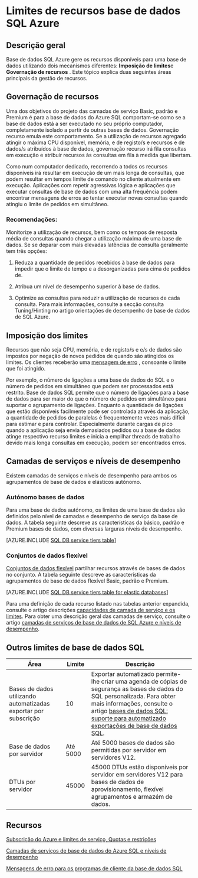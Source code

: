 <properties
    pageTitle="Limites de recursos de base de dados do Azure SQL"
    description="Esta página descreve alguns limites de recursos comuns para a base de dados do SQL Azure."
    services="sql-database"
    documentationCenter="na"
    authors="CarlRabeler"
    manager="jhubbard"
    editor="monicar" />


<tags
    ms.service="sql-database"
    ms.devlang="na"
    ms.topic="article"
    ms.tgt_pltfrm="na"
    ms.workload="data-management"
    ms.date="10/13/2016"
    ms.author="carlrab" />


# <a name="azure-sql-database-resource-limits"></a>Limites de recursos base de dados SQL Azure

## <a name="overview"></a>Descrição geral

Base de dados SQL Azure gere os recursos disponíveis para uma base de dados utilizando dois mecanismos diferentes: **Imposição de limites**e **Governação de recursos** . Este tópico explica duas seguintes áreas principais da gestão de recursos.

## <a name="resource-governance"></a>Governação de recursos
Uma dos objetivos do projeto das camadas de serviço Basic, padrão e Premium é para a base de dados do Azure SQL comportam-se como se a base de dados está a ser executado no seu próprio computador, completamente isolado a partir de outras bases de dados. Governação recurso emula este comportamento. Se a utilização de recursos agregado atingir o máxima CPU disponível, memória, e de registo/s e recursos e de dados/s atribuídos à base de dados, governação recurso irá fila consultas em execução e atribuir recursos às consultas em fila à medida que libertam.

Como num computador dedicado, recorrendo a todos os recursos disponíveis irá resultar em execução de um mais longa de consultas, que podem resultar em tempos limite de comando no cliente atualmente em execução. Aplicações com repetir agressivas lógica e aplicações que executar consultas de base de dados com uma alta frequência podem encontrar mensagens de erros ao tentar executar novas consultas quando atingiu o limite de pedidos em simultâneo.

### <a name="recommendations"></a>Recomendações:
Monitorize a utilização de recursos, bem como os tempos de resposta média de consultas quando chegar a utilização máxima de uma base de dados. Se se deparar com mais elevadas latências de consulta geralmente tem três opções:

1.  Reduza a quantidade de pedidos recebidos à base de dados para impedir que o limite de tempo e a desorganizadas para cima de pedidos de.

2.  Atribua um nível de desempenho superior à base de dados.

3.  Optimize as consultas para reduzir a utilização de recursos de cada consulta. Para mais informações, consulte a secção consulta Tuning/Hinting no artigo orientações de desempenho de base de dados de SQL Azure.

## <a name="enforcement-of-limits"></a>Imposição dos limites
Recursos que não seja CPU, memória, e de registo/s e e/s de dados são impostos por negação de novos pedidos de quando são atingidos os limites. Os clientes receberão uma [mensagem de erro](sql-database-develop-error-messages.md) , consoante o limite que foi atingido.

Por exemplo, o número de ligações a uma base de dados do SQL e o número de pedidos em simultâneo que podem ser processados está restrito. Base de dados SQL permite que o número de ligações para a base de dados para ser maior do que o número de pedidos em simultâneo para suportar o agrupamento de ligações. Enquanto a quantidade de ligações que estão disponíveis facilmente pode ser controlada através da aplicação, a quantidade de pedidos de paralelas é frequentemente vezes mais difícil para estimar e para controlar. Especialmente durante cargas de pico quando a aplicação seja envia demasiados pedidos ou a base de dados atinge respectivo recurso limites e inicia a empilhar threads de trabalho devido mais longa consultas em execução, podem ser encontrados erros.

## <a name="service-tiers-and-performance-levels"></a>Camadas de serviços e níveis de desempenho

Existem camadas de serviços e níveis de desempenho para ambos os agrupamentos de base de dados e elásticos autónomo.

### <a name="standalone-databases"></a>Autónomo bases de dados

Para uma base de dados autónomo, os limites de uma base de dados são definidos pelo nível de camadas e desempenho de serviço da base de dados. A tabela seguinte descreve as características da básico, padrão e Premium bases de dados, com diversas larguras níveis de desempenho.

[AZURE.INCLUDE [SQL DB service tiers table](../../includes/sql-database-service-tiers-table.md)]

### <a name="elastic-pools"></a>Conjuntos de dados flexível

[Conjuntos de dados flexível](sql-database-elastic-pool.md) partilhar recursos através de bases de dados no conjunto. A tabela seguinte descreve as características da agrupamentos de base de dados flexível Basic, padrão e Premium.

[AZURE.INCLUDE [SQL DB service tiers table for elastic databases](../../includes/sql-database-service-tiers-table-elastic-db-pools.md)]

Para uma definição de cada recurso listado nas tabelas anterior expandida, consulte o artigo descrições [capacidades de camada de serviço e os limites](sql-database-performance-guidance.md#service-tier-capabilities-and-limits). Para obter uma descrição geral das camadas de serviço, consulte o artigo [camadas de serviços de base de dados de SQL Azure e níveis de desempenho](sql-database-service-tiers.md).

## <a name="other-sql-database-limits"></a>Outros limites de base de dados SQL

| Área | Limite | Descrição |
|---|---|---|
| Bases de dados utilizando automatizadas exportar por subscrição | 10 | Exportar automatizado permite-lhe criar uma agenda de cópias de segurança as bases de dados do SQL personalizada. Para obter mais informações, consulte o artigo [bases de dados SQL: suporte para automatizado exportações de base de dados SQL](http://weblogs.asp.net/scottgu/windows-azure-july-updates-sql-database-traffic-manager-autoscale-virtual-machines).|
| Base de dados por servidor | Até 5000 | Até 5000 bases de dados são permitidas por servidor em servidores V12. |  
| DTUs por servidor | 45000 | 45000 DTUs estão disponíveis por servidor em servidores V12 para bases de dados de aprovisionamento, flexível agrupamentos e armazém de dados. |



## <a name="resources"></a>Recursos

[Subscrição do Azure e limites de serviço, Quotas e restrições](../azure-subscription-service-limits.md)

[Camadas de serviços de base de dados do Azure SQL e níveis de desempenho](sql-database-service-tiers.md)

[Mensagens de erro para os programas de cliente da base de dados SQL](sql-database-develop-error-messages.md)
